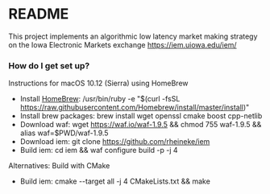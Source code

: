 # README #

This project implements an algorithmic low latency market making strategy on
the Iowa Electronic Markets exchange <https://iem.uiowa.edu/iem/>

### How do I get set up? ###

Instructions for macOS 10.12 (Sierra) using HomeBrew
* Install [HomeBrew]: /usr/bin/ruby -e "$(curl -fsSL https://raw.githubusercontent.com/Homebrew/install/master/install)"
* Install brew packages: brew install wget openssl cmake boost cpp-netlib
* Download waf: wget https://waf.io/waf-1.9.5 && chmod 755 waf-1.9.5 && alias waf=$PWD/waf-1.9.5
* Download iem: git clone https://github.com/rheineke/iem
* Build iem: cd iem && waf configure build -p -j 4

[HomeBrew]: http://brew.sh/

Alternatives: Build with CMake
* Build iem: cmake --target all -j 4 CMakeLists.txt && make
